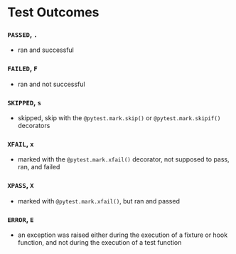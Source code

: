 # Test Outcomes

### `PASSED`, `.`

- ran and successful

### `FAILED`, `F`

- ran and not successful

### `SKIPPED`, `s`

- skipped, skip with the `@pytest.mark.skip()` or `@pytest.mark.skipif()` decorators

### `XFAIL`, `x`

- marked with the `@pytest.mark.xfail()` decorator, not supposed to pass, ran, and failed

### `XPASS`, `X`

- marked with `@pytest.mark.xfail()`, but ran and passed

### `ERROR`, `E`

- an exception was raised either during the execution of a fixture or hook function, and not during the execution of a test function
